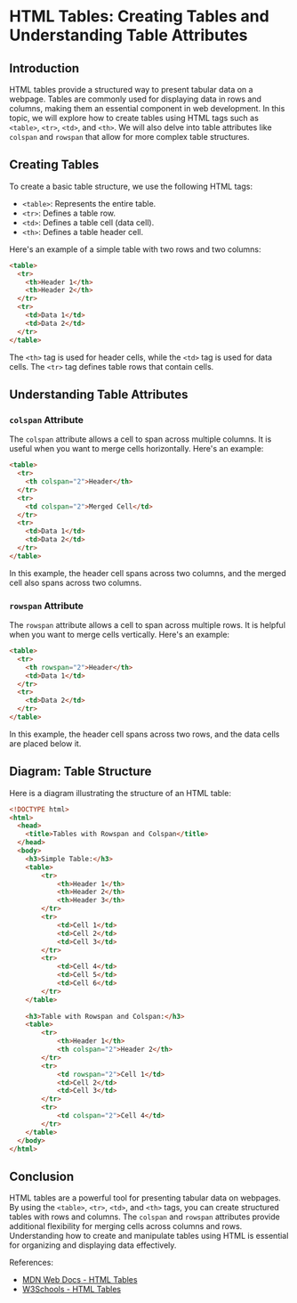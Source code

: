 # HTML Tables: Creating Tables and Understanding Table Attributes

## Introduction

HTML tables provide a structured way to present tabular data on a webpage. Tables are commonly used for displaying data in rows and columns, making them an essential component in web development. In this topic, we will explore how to create tables using HTML tags such as `<table>`, `<tr>`, `<td>`, and `<th>`. We will also delve into table attributes like `colspan` and `rowspan` that allow for more complex table structures.

## Creating Tables

To create a basic table structure, we use the following HTML tags:

- `<table>`: Represents the entire table.
- `<tr>`: Defines a table row.
- `<td>`: Defines a table cell (data cell).
- `<th>`: Defines a table header cell.

Here's an example of a simple table with two rows and two columns:

```html
<table>
  <tr>
    <th>Header 1</th>
    <th>Header 2</th>
  </tr>
  <tr>
    <td>Data 1</td>
    <td>Data 2</td>
  </tr>
</table>
```

The `<th>` tag is used for header cells, while the `<td>` tag is used for data cells. The `<tr>` tag defines table rows that contain cells.

## Understanding Table Attributes

### `colspan` Attribute

The `colspan` attribute allows a cell to span across multiple columns. It is useful when you want to merge cells horizontally. Here's an example:

```html
<table>
  <tr>
    <th colspan="2">Header</th>
  </tr>
  <tr>
    <td colspan="2">Merged Cell</td>
  </tr>
  <tr>
    <td>Data 1</td>
    <td>Data 2</td>
  </tr>
</table>
```

In this example, the header cell spans across two columns, and the merged cell also spans across two columns.

### `rowspan` Attribute

The `rowspan` attribute allows a cell to span across multiple rows. It is helpful when you want to merge cells vertically. Here's an example:

```html
<table>
  <tr>
    <th rowspan="2">Header</th>
    <td>Data 1</td>
  </tr>
  <tr>
    <td>Data 2</td>
  </tr>
</table>
```

In this example, the header cell spans across two rows, and the data cells are placed below it.

## Diagram: Table Structure

Here is a diagram illustrating the structure of an HTML table:

```html
<!DOCTYPE html>
<html>
  <head>
    <title>Tables with Rowspan and Colspan</title>
  </head>
  <body>
    <h3>Simple Table:</h3>
    <table>
        <tr>
            <th>Header 1</th>
            <th>Header 2</th>
            <th>Header 3</th>
        </tr>
        <tr>
            <td>Cell 1</td>
            <td>Cell 2</td>
            <td>Cell 3</td>
        </tr>
        <tr>
            <td>Cell 4</td>
            <td>Cell 5</td>
            <td>Cell 6</td>
        </tr>
    </table>
    
    <h3>Table with Rowspan and Colspan:</h3>
    <table>
        <tr>
            <th>Header 1</th>
            <th colspan="2">Header 2</th>
        </tr>
        <tr>
            <td rowspan="2">Cell 1</td>
            <td>Cell 2</td>
            <td>Cell 3</td>
        </tr>
        <tr>
            <td colspan="2">Cell 4</td>
        </tr>
    </table>
  </body>
</html>

```

## Conclusion

HTML tables are a powerful tool for presenting tabular data on webpages. By using the `<table>`, `<tr>`, `<td>`, and `<th>` tags, you can create structured tables with rows and columns. The `colspan` and `rowspan` attributes provide additional flexibility for merging cells across columns and rows. Understanding how to create and manipulate tables using HTML is essential for organizing and displaying data effectively.

References:
- [MDN Web Docs - HTML Tables](https://developer.mozilla.org/en-US/docs/Web/HTML/Element/table)
- [W3Schools - HTML Tables](https://www.w3schools.com/html/html_tables.asp)